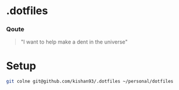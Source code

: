 # .dotfiles


### Qoute

> "I want to help make a dent in the universe"


# Setup

```bash
git colne git@github.com/kishan93/.dotfiles ~/personal/dotfiles
```
